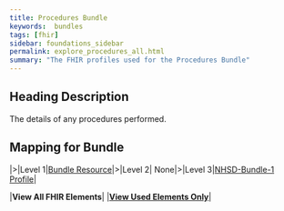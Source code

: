 ```yaml
---
title: Procedures Bundle
keywords:  bundles
tags: [fhir]
sidebar: foundations_sidebar
permalink: explore_procedures_all.html
summary: "The FHIR profiles used for the Procedures Bundle"
---
```


## Heading Description ##
The details of any procedures performed.

## Mapping for Bundle ##

|>|Level 1|[Bundle Resource](http://hl7.org/fhir/stu3/bundle.html)|>|Level 2| None|>|Level 3|[NHSD-Bundle-1 Profile](http://xxx)|


|**View All FHIR Elements**|    |**[View Used Elements Only](explore_procedures.html#mapping-for-bundle)**| 
